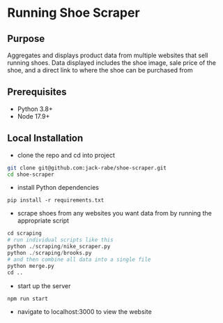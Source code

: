 # Running Shoe Scraper

## Purpose
Aggregates and displays product data from multiple websites that sell running shoes. Data displayed includes the shoe image, sale price of the shoe, and a direct link to where the shoe can be purchased from

## Prerequisites
- Python 3.8+
- Node 17.9+

## Local Installation
- clone the repo and cd into project
```bash
git clone git@github.com:jack-rabe/shoe-scraper.git
cd shoe-scraper
```
- install Python dependencies
```
pip install -r requirements.txt
```
- scrape shoes from any websites you want data from by running the appropriate script
```python
cd scraping
# run individual scripts like this
python ./scraping/nike_scraper.py
python ./scraping/brooks.py
# and then combine all data into a single file
python merge.py
cd .. 
```
- start up the server
```bash
npm run start
```
- navigate to localhost:3000 to view the website

